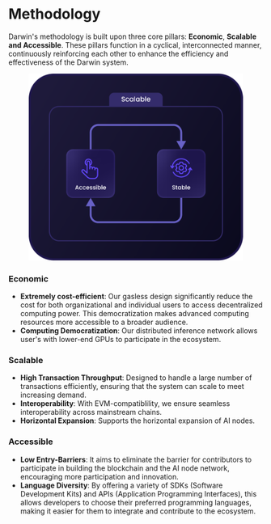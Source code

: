 # Methodology

Darwin's methodology is built upon three core pillars: **Economic**,  **Scalable and Accessible**. These pillars function in a cyclical, interconnected manner, continuously reinforcing each other to enhance the efficiency and effectiveness of the Darwin system.

<figure><img src="../../.gitbook/assets/Asset 41@300x (4).png" alt=""><figcaption></figcaption></figure>

### Economic

* **Extremely cost-efficient**: Our gasless design significantly reduce the cost for both organizational and individual users to access decentralized computing power. This democratization makes advanced computing resources more accessible to a broader audience.
* **Computing Democratization**: Our distributed inference network allows user's with lower-end GPUs to participate in the ecosystem.

### Scalable

* **High Transaction Throughput**: Designed to handle a large number of transactions efficiently, ensuring that the system can scale to meet increasing demand.
* **Interoperability**:  With EVM-compatiblility, we ensure seamless interoperability across mainstream chains.
* **Horizontal Expansion**: Supports the horizontal expansion of AI nodes.

### Accessible

* **Low Entry-Barriers**: It aims to eliminate the barrier for contributors to participate in building the blockchain and the AI node network, encouraging more participation and innovation.
* **Language Diversity**: By offering a variety of SDKs (Software Development Kits) and APIs (Application Programming Interfaces), this allows developers to choose their preferred programming languages, making it easier for them to integrate and contribute to the ecosystem.

###

